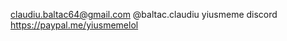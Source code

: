 claudiu.baltac64@gmail.com
@baltac.claudiu
yiusmeme discord
https://paypal.me/yiusmemelol

<!---
YiusMEME/YiusMEME is a ✨ special ✨ repository because its `README.md` (this file) appears on your GitHub profile.
You can click the Preview link to take a look at your changes.
--->
